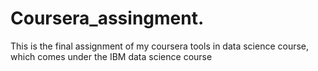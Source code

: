 # Coursera_assingment.
This is the final assignment of my coursera tools in data science course, which comes under the IBM data science course
